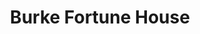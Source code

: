 ---
layout: place
title: Burke Fortune House
permalink: /virginia/burke-centre/burke-fortune-house.html
stateAbbr: VA
stateName: Virginia
cityName: Burke Centre
seo:
  type: restaurant
  links: https://www.facebook.com/Burke-Fortune-House-195764490464708/
place_id: ChIJecNpFONRtokR9sqXMb2Ypts
photos:
  - name: >-
      places/ChIJecNpFONRtokR9sqXMb2Ypts/photos/AeeoHcKRhZy-Uk86K5wgC4YUh8T6e652l25-sMeZmBJ17n21QRi33kLcnLJj8YajwbDdNRigOBtAd7TACIcVyv-Kl-jdhJPObBTI6iXFYfXAfzBUDX3HyfmeKZiGwG5CyRjV3M789qwXbPcyoPVVaNZWOWKJFNNJhcpaVGVYQdMSVSgGEhdpwynbYtnHolw0vTqPxW5Y1fQhVF5ikJAwwKF__rlncj_hWJZWa-BpSgbtVo4OPLWq3QWQluQsTDlMDNRQSyaQjEjKyfNTmTCsF6Qr5HBDKeCzZw5O-nEcajGH9PDDi_nSGMLhkT2IHyb87WVKcy1ICqqobhilOAomP0PHglxQCNYlXR3iqEynW9C8tv6jap9b2YBoz1COjujKu0Hww1AWLzk6sQFRWsvEjpfyAoHxsAlYgMTfAeawIL-3ONArmi6g
    widthPx: 4000
    heightPx: 3000
    authorAttributions:
      - displayName: Tilly Lo
        uri: https://maps.google.com/maps/contrib/100390448201842012508
        photoUri: >-
          https://lh3.googleusercontent.com/a-/ALV-UjVIFfjkSUs9jq1Nl3rx3pO7zemmOyMMFGDFZ1tdpHYTz9I0J8fEeA=s100-p-k-no-mo
    flagContentUri: >-
      https://www.google.com/local/imagery/report/?cb_client=maps_api_places.places_api&image_key=!1e10!2sCIHM0ogKEICAgID6gOLdwgE&hl=en-US
    googleMapsUri: >-
      https://www.google.com/maps/place//data=!3m4!1e2!3m2!1sCIHM0ogKEICAgID6gOLdwgE!2e10!4m2!3m1!1s0x89b651e31469c379:0xdba698bd3197caf6
  - name: >-
      places/ChIJecNpFONRtokR9sqXMb2Ypts/photos/AeeoHcKFihNaAO-Wel7iaAuNX99odWDYEtl2rtnEvyLksujDaGF_AHc59NAbpMNg_qZISj2Y66GImUXoIlX2RQxUPCcmg-_ZyrtL32kH7SHIItuQTdaM0iLPfLl0oep1qw374qFRpLKS5ThrOCpWWSn_70lHD1LPveGGcjDNJ5dEYh5NtP-LFGSDrLuH09duWaJ2eklt1kZbkTJGk1YoK-YZI9LiQT8c3S3JAlT-0R9HXckbV7nR2DuKnMfDJ75vRyPS_8x4dpwX6Jk3BqBJiuD1IgyXXVurZAtSa8xyEFsn3pKB-ZIyCGBZd49KJ_qUtp3WfkCQhD_-KzleSo9b1LTWrr9mUS2OBO06oC58Z3J7PtJPqg_YJDsvEk6u_bPF-UZpr5RFdWOmseZeWM9ovVGLs2KIiIb43rFVTJj3G5rwk6ZUUooL
    widthPx: 4032
    heightPx: 3024
    authorAttributions:
      - displayName: Happy Wanderer
        uri: https://maps.google.com/maps/contrib/118372659123481237488
        photoUri: >-
          https://lh3.googleusercontent.com/a-/ALV-UjVIhjyhjiSK16nc2Arvwyj-ugcY9rkC5fvK_LhdPTBQDn1XBeND=s100-p-k-no-mo
    flagContentUri: >-
      https://www.google.com/local/imagery/report/?cb_client=maps_api_places.places_api&image_key=!1e10!2sCIHM0ogKEICAgICspfi1uwE&hl=en-US
    googleMapsUri: >-
      https://www.google.com/maps/place//data=!3m4!1e2!3m2!1sCIHM0ogKEICAgICspfi1uwE!2e10!4m2!3m1!1s0x89b651e31469c379:0xdba698bd3197caf6
  - name: >-
      places/ChIJecNpFONRtokR9sqXMb2Ypts/photos/AeeoHcL6VKJxW01GSP6thwciz1qzwge3LISrVmQGBKVFZjXLlpOkNyZWvbSXTrlSkBUGZkHYxjz-rQvUZ-tIdK8w8sIO2WmRVawGLGVzz8HgBtigjpsEg1hQ6Ym6pJoe-EEqCV1zeTg_cX2wikUKTzjMdp9H6tgLLN8_fzbrA3kgAOWuwTdU_FYe1aT8_D6uBObkKWAq_HN2_xLIcUP9gos_L-spXPD5EoNx4wOG6rbHPYHMGdCE4hfJ6qHee-_EMlI5iAa4KlJF0do_S_f4Nghx-0JRzErnIbJihaqD_oezkCcne4yzx6vj4LoqSFuoz1i753XWBt4vL0jk8iROxew6CkoO1A4k7J4plCI8-TC9acHNHrwT8IbIbrbbsvrsIkvwOiHx7YSj-EbWb5XJhD1Yh5i04hToySJlgoSisYoZbFT_dQzH
    widthPx: 4000
    heightPx: 3000
    authorAttributions:
      - displayName: Morgan Stevens
        uri: https://maps.google.com/maps/contrib/111664658687283900125
        photoUri: >-
          https://lh3.googleusercontent.com/a-/ALV-UjVOnKF2ytEFQ1l4p3nnFE4D-nI78uWTPSrkahwazy7QenQN_qe52Q=s100-p-k-no-mo
    flagContentUri: >-
      https://www.google.com/local/imagery/report/?cb_client=maps_api_places.places_api&image_key=!1e10!2sCIHM0ogKEICAgIDr0vmzngE&hl=en-US
    googleMapsUri: >-
      https://www.google.com/maps/place//data=!3m4!1e2!3m2!1sCIHM0ogKEICAgIDr0vmzngE!2e10!4m2!3m1!1s0x89b651e31469c379:0xdba698bd3197caf6
  - name: >-
      places/ChIJecNpFONRtokR9sqXMb2Ypts/photos/AeeoHcIWijatL6w0uBqSJK5BsWT06Kox5sVN-KxDVMZ177LoRa_6EBlkuL9GvO5obDp8yW9Wf2BegKYvB7EBX17x280t1op_YT_N2gpHcyTyxGJN5esAaka4uRqzROHwMFo_Tzn3liyXRlOagq2bZkGo4GB6gcHhhDS8hxPqZZfKCfYevsag5-6ozcKmrM9iPrTkIGr_FAFcIdMabWt3XzPx8fPplCKDn-RRdR4ECbfZpYMXx63dlPzjXKJBRS-dkJzCSXn2c2KUh0uV0FK5fX8DVtrueL84NXObCLqk-LPmrIcQ_myMgwfUhxGY1qRPrJjqnn799Fkvmz73AuimvADm1VI3SVhLlb6JLxAmBwHBLOIpitEt1tX2GPMt03zSz8xOn0jYudnCn6pLej7R5Tyc6YetQVLsqgT_VZzWJNKu0wEGQXYj
    widthPx: 4080
    heightPx: 3072
    authorAttributions:
      - displayName: Barnett Hsu
        uri: https://maps.google.com/maps/contrib/103150591020456979770
        photoUri: >-
          https://lh3.googleusercontent.com/a-/ALV-UjUiKAck5w3edhfOfadOARAt6WesDl7ljkgJteoivZTvlqHfTdwEkA=s100-p-k-no-mo
    flagContentUri: >-
      https://www.google.com/local/imagery/report/?cb_client=maps_api_places.places_api&image_key=!1e10!2sCIHM0ogKEICAgICRzIKEwQE&hl=en-US
    googleMapsUri: >-
      https://www.google.com/maps/place//data=!3m4!1e2!3m2!1sCIHM0ogKEICAgICRzIKEwQE!2e10!4m2!3m1!1s0x89b651e31469c379:0xdba698bd3197caf6
  - name: >-
      places/ChIJecNpFONRtokR9sqXMb2Ypts/photos/AeeoHcJUNgVQPfoH_QpLW7ImxqnaZ4Uv6UC75lcAY_6XWp1dpbjIHC_BSCA0S2ThFcJm7xiCNBnJjbxFKEUPQQJbEInoWV6hHWxPNjJhug7Moch0GH3m-AyqLvL62m-BvnVy0ZAS2S6HwwSm3pon7m86JURv2zxL5KOUViv5KFCMoHfs7eaYbjoEycoyFFPsZkMAn4ZmnPQeRXgLdtfgo4w9mmNIdb7K6fXMVqW30AwZcuo8Ek6xURQjbGTUcnBUnR1V8aBxE4P6SxFqXsWRxfWnUGHNVjfgP64iQ8eJmF_jAVm6Au4SNFEU6JrIa6nUP6a_qhFx-3LxEuSoxKIztskOuWjAmqOzgjdDzx9rKJIcUiGVAxedbyl_bC48cXlsAUAZf4_7QySOuOpDdMkqsGN81DOvO8C9m66yI8i-N6xtEpE9Hg4K
    widthPx: 4080
    heightPx: 3072
    authorAttributions:
      - displayName: Mary
        uri: https://maps.google.com/maps/contrib/106975655098212584355
        photoUri: >-
          https://lh3.googleusercontent.com/a-/ALV-UjUojHa_gKTZuNdIKT37BhJ8ko_POpRF44xiHCLlIjcNx8CZb5hUzA=s100-p-k-no-mo
    flagContentUri: >-
      https://www.google.com/local/imagery/report/?cb_client=maps_api_places.places_api&image_key=!1e10!2sCIHM0ogKEICAgICfzMHL4AE&hl=en-US
    googleMapsUri: >-
      https://www.google.com/maps/place//data=!3m4!1e2!3m2!1sCIHM0ogKEICAgICfzMHL4AE!2e10!4m2!3m1!1s0x89b651e31469c379:0xdba698bd3197caf6
  - name: >-
      places/ChIJecNpFONRtokR9sqXMb2Ypts/photos/AeeoHcI8nXUY1Ck9asOHVE3ixhGip8MCK0NsxC_aY3ePPpLJhJCQ5SYIDVa4KKGRAYtmRyDruQdBp8ugGWCZ_3_LHrnSDXIpUclVQf-lOb60FmTPxKCScsTJ93jtY4pTuEKlz3Dhn7Z9-rBRfVM1K14WGxpWwyAyUchgKmOkzjwzPQtrmHs4IpT37jsqxPlPiQ_wNZzy4ws4S-hNE2hGPIYnitjSWwvdWFK2oydFft-vPcXJjz7XQ9tdT8LsRWgll1X2p9g_Q8vXmEagd0xKTfuqUQkjyaoEDNjPrWJRoqGv52A51YtZ1CgPryWhxx3dCp3AhKGDDXPqNglNBZk0GPkneI0MLDj7bjumLsQvZYK48qIxzq0Q_aF_aPgctAlHpBIfWOZd9O4_R2qiRe-yO4YJTiNcEOom1Ex4j1LXVIaAqt7wfA
    widthPx: 3072
    heightPx: 4080
    authorAttributions:
      - displayName: Theodore “Ted” Kostich Jr.
        uri: https://maps.google.com/maps/contrib/113728029184863978569
        photoUri: >-
          https://lh3.googleusercontent.com/a-/ALV-UjUvQBZRFS0gAWlZ-YUyCV0xKF6cCs5qvBMTRDgTQ4B2_BzwiHIs=s100-p-k-no-mo
    flagContentUri: >-
      https://www.google.com/local/imagery/report/?cb_client=maps_api_places.places_api&image_key=!1e10!2sCIHM0ogKEICAgID1sZ3HCg&hl=en-US
    googleMapsUri: >-
      https://www.google.com/maps/place//data=!3m4!1e2!3m2!1sCIHM0ogKEICAgID1sZ3HCg!2e10!4m2!3m1!1s0x89b651e31469c379:0xdba698bd3197caf6
  - name: >-
      places/ChIJecNpFONRtokR9sqXMb2Ypts/photos/AeeoHcJwLCyL3fHIKmS7zFeD8P7LP6p7jEHvXAdaKV71xagryOQeeHRdoRVKtspeSPUb8SxMLPjobvwYBJrLm5NlbYXqkqcol8JAOqKGZlrA8zrWEXAjncUvexDhqYkrdMz9I-sGwUBnBwgSb-WpHk3vDzzyhTk5jLBYBg3djfDspHTEzp_JcgWODqxDpobR_gpNlbxnfEJ49x0JYzsFbMfkWvwqGe8m3yW8OGdDsgOcDg9RQ5NVLYookpXUKb8a8NYESlbJ176ODZsDvrwBd-W12gYxzIyYGhFxA8WFdX9PrlVE2yvEjR2HhayDXJ4wWDYj3Oqh7PqYCDq1HRlg4M9BBjkRDggyFVBv2F9OSFSUGouLVQaVONu2O0IvsIfGZgA5LHOuuHpTCxcj7kqia6jrG1j1jURJAaeZLqe_Vk6OU7H4TA
    widthPx: 3472
    heightPx: 4624
    authorAttributions:
      - displayName: Alexis Knoepfler
        uri: https://maps.google.com/maps/contrib/111833032182381594224
        photoUri: >-
          https://lh3.googleusercontent.com/a-/ALV-UjUraXInEaujW8EVnA3TXVAg6bFn3Q-3G1XW5gZ19FksgGjM-Z0=s100-p-k-no-mo
    flagContentUri: >-
      https://www.google.com/local/imagery/report/?cb_client=maps_api_places.places_api&image_key=!1e10!2sCIHM0ogKEICAgICvq8iwaw&hl=en-US
    googleMapsUri: >-
      https://www.google.com/maps/place//data=!3m4!1e2!3m2!1sCIHM0ogKEICAgICvq8iwaw!2e10!4m2!3m1!1s0x89b651e31469c379:0xdba698bd3197caf6
  - name: >-
      places/ChIJecNpFONRtokR9sqXMb2Ypts/photos/AeeoHcJQ67A5UKvBaR2G9DmmaL-JeMt5_Kg1u4UaNl25Mu0WDSKiWWIlNRYxcoxqZOllU91WNUhU94zEJDzStMAvVp92lt2ylsAvLXY9ItAYMnJhDDyzaDXyrF_tZ0gA79SrDurRLpWuHwAnnp0LrZedHFwM8ux3ofi7mhHw-v1Dq4F6NW9deClEaqo8Y5KyCIX3iznXy56M3p4nZYE8PPovzJiw3itcnpu_ONDOqJFiAEn4c2cCxgs2cE3wyuLgWaJ687bE7Av8G-tg_8SLSmJIM6m4VPwWx9fsEPIgkR14ax1gy8e0I4tvCWovGQDNO9R_V2QQVpoV45V11VR44970CJgE5IUxjdZlg0K68lC9b1prVcFuh4Mc2pjVkUOUCMIDGr4KZZcVM00lcAeF7tfGvv5dQ-Dof6ARLrXye6ts2PMtEg
    widthPx: 3024
    heightPx: 4032
    authorAttributions:
      - displayName: Tan Vo
        uri: https://maps.google.com/maps/contrib/108105016191226851122
        photoUri: >-
          https://lh3.googleusercontent.com/a-/ALV-UjUdrnmO3DJpeJbZkvelQfyv1ua2NN97V8bqhPrsj2Ey91lzGzTOWQ=s100-p-k-no-mo
    flagContentUri: >-
      https://www.google.com/local/imagery/report/?cb_client=maps_api_places.places_api&image_key=!1e10!2sCIHM0ogKEICAgIDJvNPCKg&hl=en-US
    googleMapsUri: >-
      https://www.google.com/maps/place//data=!3m4!1e2!3m2!1sCIHM0ogKEICAgIDJvNPCKg!2e10!4m2!3m1!1s0x89b651e31469c379:0xdba698bd3197caf6
  - name: >-
      places/ChIJecNpFONRtokR9sqXMb2Ypts/photos/AeeoHcI71RN4zk6G4JE-aj4Dtht2txRG-ta2lDBNcvo3oYQHZdy-XHYXAbxMNjKw-VRds1x8yCuhgeI9EZG87839sn9IOjnWu5k7IOwfGGlRWj2frwC1kelH7lJasNjAaS1Rd2-eQ79pVd8kLaHifnVHy1kSIrUTtPCf1U_dxknkQiEe6Qv85-uxKqMS1Jc4mDDT1gzAzohlu46fK4Un2tn-krfzA7teM-4TFY1ec5PphtJVX4Zl9LVUiClUv0e2SaXLOOCOwfDJgpgOUKrWD2XhnTTsCcEHTTtu-HqVK6HysTxfOYc4Rf3kyE10n0YGdbw6FOGzN7QFqxdbBMkv63ymcAblMM5oksy89tp8qVDNlb99eoEJhF8egqILnHgI1qpDPyvoSP1UEmBmwOQXP6K61SvPOP_qcTsrgyTghgefllDTgA
    widthPx: 3024
    heightPx: 4032
    authorAttributions:
      - displayName: Matthew
        uri: https://maps.google.com/maps/contrib/115786491338838450550
        photoUri: >-
          https://lh3.googleusercontent.com/a-/ALV-UjVJMASUt65IknM51Wbkt0-QFvvP_ZQ2fDuN84JD64fdMh_uPKwC=s100-p-k-no-mo
    flagContentUri: >-
      https://www.google.com/local/imagery/report/?cb_client=maps_api_places.places_api&image_key=!1e10!2sCIHM0ogKEICAgIDBpNGAXQ&hl=en-US
    googleMapsUri: >-
      https://www.google.com/maps/place//data=!3m4!1e2!3m2!1sCIHM0ogKEICAgIDBpNGAXQ!2e10!4m2!3m1!1s0x89b651e31469c379:0xdba698bd3197caf6
  - name: >-
      places/ChIJecNpFONRtokR9sqXMb2Ypts/photos/AeeoHcLQiDH4QQGyo5FkS4txOQVQxghbq2H3fcG7idiAqELkdBWNg1Svpi1ch_ZjvOOBebDOMGew59mjmke1xLdJv9Q-xbNNV_Z1iQK_hW851x37eh7lYEnxxxyd1hLgkLkwJ-9YNwRbDL3WPZWcD1Ctmhwfz7QQVtGsfk6BW9Dmoq2Dm5ICKC8DdhrJcgiQ0Nlee83x_u7QFjt5_vAYKclOz0WXCMbiYsFbebfLy7VsyVp4KTasFZsKKfpzHFpwN98m2JexckEcpibD4xk0MkjKwywy3pLtpeyzYj4Kv0aLXfgDjAGs9Ol5sUYq2PULhqqNCPNZFA23Owj2LAaEO53LI22b-UQ7yidIJIzfb8P5VPdo0eMf16FUn22rS2wojSsSEAkGjQ_5JScCUD-PWOYUpkWKgT7sO1NCstMmd0tBLQuH3g
    widthPx: 3024
    heightPx: 4032
    authorAttributions:
      - displayName: Kat Fred
        uri: https://maps.google.com/maps/contrib/113358317805767738019
        photoUri: >-
          https://lh3.googleusercontent.com/a-/ALV-UjUUd_ecI4mZoBmHCXzhwc8LKfOTFYKYYDLtIsUgwykVVAWPOmWDlg=s100-p-k-no-mo
    flagContentUri: >-
      https://www.google.com/local/imagery/report/?cb_client=maps_api_places.places_api&image_key=!1e10!2sCIHM0ogKEICAgICtwLePEg&hl=en-US
    googleMapsUri: >-
      https://www.google.com/maps/place//data=!3m4!1e2!3m2!1sCIHM0ogKEICAgICtwLePEg!2e10!4m2!3m1!1s0x89b651e31469c379:0xdba698bd3197caf6
address: 6030 Burke Commons Rd suite e, Burke Centre, VA 22015, USA
street: 6030 Burke Commons Rd suite e
city: Burke Centre
state: VA
zip: '22015'
country: USA
neighborhood: null
latitude: '38.788219'
longitude: '-77.299684'
accessibility_options:
  wheelchairAccessibleParking: true
  wheelchairAccessibleEntrance: true
  wheelchairAccessibleRestroom: true
  wheelchairAccessibleSeating: true
business_status: OPERATIONAL
name: Burke Fortune House
google_maps_links:
  directionsUri: >-
    https://www.google.com/maps/dir//''/data=!4m7!4m6!1m1!4e2!1m2!1m1!1s0x89b651e31469c379:0xdba698bd3197caf6!3e0
  placeUri: https://maps.google.com/?cid=15827505878788459254
  writeAReviewUri: >-
    https://www.google.com/maps/place//data=!4m3!3m2!1s0x89b651e31469c379:0xdba698bd3197caf6!12e1
  reviewsUri: >-
    https://www.google.com/maps/place//data=!4m4!3m3!1s0x89b651e31469c379:0xdba698bd3197caf6!9m1!1b1
  photosUri: >-
    https://www.google.com/maps/place//data=!4m3!3m2!1s0x89b651e31469c379:0xdba698bd3197caf6!10e5
primary_type: Sushi Restaurant
opening_hours:
  regular: null
  current: null
secondary_opening_hours:
  regular:
    weekdayDescriptions: null
    type: null
  current:
    weekdayDescriptions: null
    type: null
phone: (703) 250-0433
price_level: PRICE_LEVEL_MODERATE
price_range: $20 &ndash; $30
rating: '4.6'
rating_count: 0
website: https://www.facebook.com/Burke-Fortune-House-195764490464708/
description: >-
  Discover Burke Fortune House in Burke Centre, VA$$$Burke Fortune House in
  Burke Centre, VA, stands out as a casual Japanese eatery specializing in fresh
  sushi and traditional mains, making it a go-to spot for those seeking
  authentic flavors in a welcoming environment. The restaurant boasts a
  family-friendly atmosphere with accessible features like wheelchair-friendly
  entrances and seating, enhancing the dining experience for all guests. Diners
  can enjoy a variety of options including teriyaki and noodles, paired with
  selections of beer and wine, all served in a cozy, traditional space. Its
  convenient location near parking lots adds to the ease of visiting, ideal for
  anyone exploring sushi restaurants in the area. Overall, this spot combines
  affordability with quality Japanese cuisine, perfect for casual meals or group
  outings.
generative_summary: >-
  Discover Burke Fortune House in Burke Centre, VA$$$Burke Fortune House in
  Burke Centre, VA, stands out as a casual Japanese eatery specializing in fresh
  sushi and traditional mains, making it a go-to spot for those seeking
  authentic flavors in a welcoming environment. The restaurant boasts a
  family-friendly atmosphere with accessible features like wheelchair-friendly
  entrances and seating, enhancing the dining experience for all guests. Diners
  can enjoy a variety of options including teriyaki and noodles, paired with
  selections of beer and wine, all served in a cozy, traditional space. Its
  convenient location near parking lots adds to the ease of visiting, ideal for
  anyone exploring sushi restaurants in the area. Overall, this spot combines
  affordability with quality Japanese cuisine, perfect for casual meals or group
  outings.
generative_disclosure: Summarized by AI using the Grok-3-Mini model.
reviews:
  - name: >-
      places/ChIJecNpFONRtokR9sqXMb2Ypts/reviews/ChZDSUhNMG9nS0VJQ0FnTURRaEp6UkdnEAE
    relativePublishTimeDescription: a month ago
    rating: 5
    text:
      text: >-
        I just had dinner at Burke Fortune House.. so yummy!! You have to try
        the sushi, and crab wonton… Even the edamame was great! Wish I had taken
        pics of the Sushi… but I guarantee it was delish! We tried the Dynamite
        roll, Alaskan roll and Crunchy roll and they were all great!
      languageCode: en
    originalText:
      text: >-
        I just had dinner at Burke Fortune House.. so yummy!! You have to try
        the sushi, and crab wonton… Even the edamame was great! Wish I had taken
        pics of the Sushi… but I guarantee it was delish! We tried the Dynamite
        roll, Alaskan roll and Crunchy roll and they were all great!
      languageCode: en
    authorAttribution:
      displayName: Anthuanne Salazar
      uri: https://www.google.com/maps/contrib/104573219531502948211/reviews
      photoUri: >-
        https://lh3.googleusercontent.com/a-/ALV-UjV2U3dfRAyggsMdJsQJ6tF7ysh76WYwHukre4QawUtINwfDKGU=s128-c0x00000000-cc-rp-mo
    publishTime: '2025-03-08T23:05:35.566732Z'
    flagContentUri: >-
      https://www.google.com/local/review/rap/report?postId=ChZDSUhNMG9nS0VJQ0FnTURRaEp6UkdnEAE&d=17924085&t=1
    googleMapsUri: >-
      https://www.google.com/maps/reviews/data=!4m6!14m5!1m4!2m3!1sChZDSUhNMG9nS0VJQ0FnTURRaEp6UkdnEAE!2m1!1s0x89b651e31469c379:0xdba698bd3197caf6
  - name: >-
      places/ChIJecNpFONRtokR9sqXMb2Ypts/reviews/ChdDSUhNMG9nS0VJQ0FnSUNmN09ySm1BRRAB
    relativePublishTimeDescription: 3 months ago
    rating: 1
    text:
      text: >-
        My experience at Fortune House was extremely disappointing. I arrived
        around 3:45 PM, placed my order by 3:55 PM, and didn’t receive my food
        until 4:40 PM. There were no other dine-in customers, only a few pickup
        orders, so the delay was baffling.


        When my sushi finally arrived, I discovered plastic wrap in it. On top
        of that, I saw the sushi chef handling various items, go in and out of
        from the back kitchen, scratching his forehead, and then preparing food
        without changing his gloves.


        The sushi itself was a letdown. While some cuts of fish were okay,
        others were not fresh and unpleasant.


        Between the slow service, lack of cleanliness, and inconsistent food
        quality, this was a horrible experience. I wouldn’t recommend this place
        to anyone.
      languageCode: en
    originalText:
      text: >-
        My experience at Fortune House was extremely disappointing. I arrived
        around 3:45 PM, placed my order by 3:55 PM, and didn’t receive my food
        until 4:40 PM. There were no other dine-in customers, only a few pickup
        orders, so the delay was baffling.


        When my sushi finally arrived, I discovered plastic wrap in it. On top
        of that, I saw the sushi chef handling various items, go in and out of
        from the back kitchen, scratching his forehead, and then preparing food
        without changing his gloves.


        The sushi itself was a letdown. While some cuts of fish were okay,
        others were not fresh and unpleasant.


        Between the slow service, lack of cleanliness, and inconsistent food
        quality, this was a horrible experience. I wouldn’t recommend this place
        to anyone.
      languageCode: en
    authorAttribution:
      displayName: James Cho
      uri: https://www.google.com/maps/contrib/101215898033330240821/reviews
      photoUri: >-
        https://lh3.googleusercontent.com/a-/ALV-UjV0VepAPpJP9LHK9eG0zTaTNPwqqmtaQReBxMM6r0_2qWc0_ol0=s128-c0x00000000-cc-rp-mo-ba3
    publishTime: '2024-12-26T22:05:23.271976Z'
    flagContentUri: >-
      https://www.google.com/local/review/rap/report?postId=ChdDSUhNMG9nS0VJQ0FnSUNmN09ySm1BRRAB&d=17924085&t=1
    googleMapsUri: >-
      https://www.google.com/maps/reviews/data=!4m6!14m5!1m4!2m3!1sChdDSUhNMG9nS0VJQ0FnSUNmN09ySm1BRRAB!2m1!1s0x89b651e31469c379:0xdba698bd3197caf6
  - name: >-
      places/ChIJecNpFONRtokR9sqXMb2Ypts/reviews/ChdDSUhNMG9nS0VJQ0FnSUNfcXBMQjFRRRAB
    relativePublishTimeDescription: 2 months ago
    rating: 5
    text:
      text: >-
        I absolutely love this restaurant. The food is fresh and delicious and
        always consistent, but even more so, the staff are the nicest people you
        will ever meet. They are so kind to my 3 girls and always engage with
        them and treat them like family. My whole crew always looks forward to
        eating here because it’s a great experience and as a parent, I always
        love bringing my kids somewhere that makes the evening easy. We will
        come back again and again!
      languageCode: en
    originalText:
      text: >-
        I absolutely love this restaurant. The food is fresh and delicious and
        always consistent, but even more so, the staff are the nicest people you
        will ever meet. They are so kind to my 3 girls and always engage with
        them and treat them like family. My whole crew always looks forward to
        eating here because it’s a great experience and as a parent, I always
        love bringing my kids somewhere that makes the evening easy. We will
        come back again and again!
      languageCode: en
    authorAttribution:
      displayName: Lauren Cusner
      uri: https://www.google.com/maps/contrib/102351182461369569273/reviews
      photoUri: >-
        https://lh3.googleusercontent.com/a/ACg8ocJqYeBfpw-qBZvEKppsAc5i-njzQFjw6GzXUWOX3nce-6BLfA=s128-c0x00000000-cc-rp-mo-ba2
    publishTime: '2025-01-15T02:01:09.655560Z'
    flagContentUri: >-
      https://www.google.com/local/review/rap/report?postId=ChdDSUhNMG9nS0VJQ0FnSUNfcXBMQjFRRRAB&d=17924085&t=1
    googleMapsUri: >-
      https://www.google.com/maps/reviews/data=!4m6!14m5!1m4!2m3!1sChdDSUhNMG9nS0VJQ0FnSUNfcXBMQjFRRRAB!2m1!1s0x89b651e31469c379:0xdba698bd3197caf6
  - name: >-
      places/ChIJecNpFONRtokR9sqXMb2Ypts/reviews/ChdDSUhNMG9nS0VJQ0FnSUN0d0xlUHdnRRAB
    relativePublishTimeDescription: a year ago
    rating: 5
    text:
      text: >-
        If you’re wondering where to eat tonight, be sure to check out the local
        neighborhood, quaint Japanese restaurant that has authentic Japanese
        food and sushi. The owner/employees are friendly and efficient, serving
        you quickly and offering suggestions on the menus.

        The food is quickly served and is delicious.  We’ve had Don Buri, Katsu,
        sushi, and tempura. Crisp & tasty each dish was loaded with flavor! I
        would suggest getting a dinner box so that you have a good variety of
        food and plenty of it!

        Plenty of parking as there is a parking lot adjacent to the restaurant
        which is found within the Walmart plaza.

        Both kid and dog friendly.
      languageCode: en
    originalText:
      text: >-
        If you’re wondering where to eat tonight, be sure to check out the local
        neighborhood, quaint Japanese restaurant that has authentic Japanese
        food and sushi. The owner/employees are friendly and efficient, serving
        you quickly and offering suggestions on the menus.

        The food is quickly served and is delicious.  We’ve had Don Buri, Katsu,
        sushi, and tempura. Crisp & tasty each dish was loaded with flavor! I
        would suggest getting a dinner box so that you have a good variety of
        food and plenty of it!

        Plenty of parking as there is a parking lot adjacent to the restaurant
        which is found within the Walmart plaza.

        Both kid and dog friendly.
      languageCode: en
    authorAttribution:
      displayName: Kat Fred
      uri: https://www.google.com/maps/contrib/113358317805767738019/reviews
      photoUri: >-
        https://lh3.googleusercontent.com/a-/ALV-UjUUd_ecI4mZoBmHCXzhwc8LKfOTFYKYYDLtIsUgwykVVAWPOmWDlg=s128-c0x00000000-cc-rp-mo-ba5
    publishTime: '2024-01-27T21:33:14.469797Z'
    flagContentUri: >-
      https://www.google.com/local/review/rap/report?postId=ChdDSUhNMG9nS0VJQ0FnSUN0d0xlUHdnRRAB&d=17924085&t=1
    googleMapsUri: >-
      https://www.google.com/maps/reviews/data=!4m6!14m5!1m4!2m3!1sChdDSUhNMG9nS0VJQ0FnSUN0d0xlUHdnRRAB!2m1!1s0x89b651e31469c379:0xdba698bd3197caf6
  - name: >-
      places/ChIJecNpFONRtokR9sqXMb2Ypts/reviews/ChZDSUhNMG9nS0VJQ0FnSUQxc1ozSE1nEAE
    relativePublishTimeDescription: a year ago
    rating: 5
    text:
      text: >-
        Wow wow wow - absolutely delicious sushi, the best California roll I
        have EVER had. Everything was fresh, service was fast, and prices were
        excellent. I will absolutely be coming back here!
      languageCode: en
    originalText:
      text: >-
        Wow wow wow - absolutely delicious sushi, the best California roll I
        have EVER had. Everything was fresh, service was fast, and prices were
        excellent. I will absolutely be coming back here!
      languageCode: en
    authorAttribution:
      displayName: Theodore “Ted” Kostich Jr.
      uri: https://www.google.com/maps/contrib/113728029184863978569/reviews
      photoUri: >-
        https://lh3.googleusercontent.com/a-/ALV-UjUvQBZRFS0gAWlZ-YUyCV0xKF6cCs5qvBMTRDgTQ4B2_BzwiHIs=s128-c0x00000000-cc-rp-mo-ba5
    publishTime: '2024-01-08T00:20:28.373714Z'
    flagContentUri: >-
      https://www.google.com/local/review/rap/report?postId=ChZDSUhNMG9nS0VJQ0FnSUQxc1ozSE1nEAE&d=17924085&t=1
    googleMapsUri: >-
      https://www.google.com/maps/reviews/data=!4m6!14m5!1m4!2m3!1sChZDSUhNMG9nS0VJQ0FnSUQxc1ozSE1nEAE!2m1!1s0x89b651e31469c379:0xdba698bd3197caf6
review_summary: >-
  What Customers Are Sharing About This Sushi Spot$$$Visitors to this sushi
  restaurant often rave about the fresh and flavorful rolls, like the Dynamite
  and Alaskan varieties, making it a solid choice for anyone craving tasty
  Japanese dishes. While most folks appreciate the friendly staff and welcoming
  vibe that keeps things relaxed and enjoyable, especially for families, a few
  have pointed out occasional waits during less busy times that could use some
  smoothing out. The overall consensus highlights consistent quality in the
  food, with many enjoying the variety and kid-friendly options that make every
  visit feel worthwhile. Despite a rare mention of inconsistencies in service
  speed or preparation, the positive experiences with the menu's freshness and
  atmosphere keep the feedback leaning optimistic. If you're hunting for
  top-rated sushi near you, this place delivers a generally satisfying
  experience that's worth checking out.
review_disclosure: Summarized by AI using the Grok-3-Mini model.
parking_options:
  freeParkingLot: true
  freeStreetParking: true
  valetParking: false
payment_options:
  acceptsCreditCards: true
  acceptsDebitCards: true
  acceptsCashOnly: false
  acceptsNfc: true
allow_dogs: null
curbside_pickup: null
delivery: true
dine_in: true
good_for_children: true
good_for_groups: true
good_for_sports: false
live_music: false
menu_for_children: false
outdoor_seating: false
reservable: true
restroom: true
serves_beer: true
serves_breakfast: false
serves_brunch: false
serves_cocktails: false
serves_coffee: false
serves_dinner: true
serves_dessert: true
serves_lunch: true
serves_vegetarian_food: true
serves_wine: true
takeout: true
update_category: pro
places_description: >-
  Relaxed Japanese eatery serving sushi, noodles & teriyaki in a narrow,
  traditional space.

---